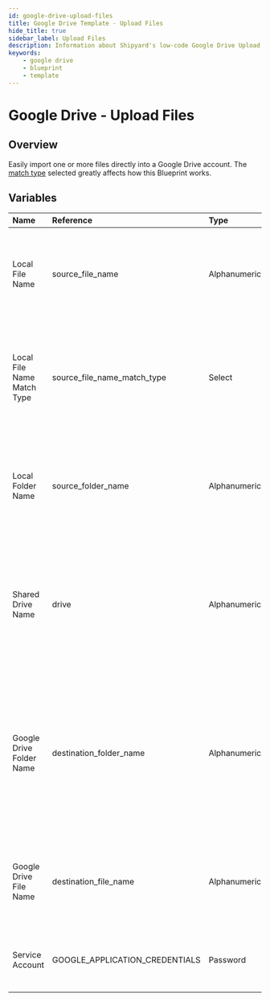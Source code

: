 ```yaml
---
id: google-drive-upload-files
title: Google Drive Template - Upload Files
hide_title: true
sidebar_label: Upload Files
description: Information about Shipyard's low-code Google Drive Upload Files blueprint. Easily import one or more files directly into your Google Drive account.
keywords:
    - google drive
    - blueprint
    - template
---
```


# Google Drive - Upload Files

## Overview

Easily import one or more files directly into a Google Drive account. The [match type](https://www.shipyardapp.com/docs/reference/blueprint-library/match-type/) selected greatly affects how this Blueprint works.




## Variables

| Name | Reference | Type | Required | Default | Options | Description |
|:---|:---|:---|:---|:---|:---|:---|
| Local File Name | source_file_name | Alphanumeric | :white_check_mark: | - | - | Name of the target file on Shipyard. Can be regex if &#34;Match Type&#34; is set accordingly. |
| Local File Name Match Type | source_file_name_match_type | Select | :white_check_mark: | `exact_match` | Exact Match: `exact_match`<br><br><br>Regex Match: `regex_match` | Determines if the text in &#34;Local File Name&#34; will look for one file with exact match, or multiple files using regex. |
| Local Folder Name | source_folder_name | Alphanumeric | :heavy_minus_sign: | - | - | Name of the local folder on Shipyard to upload the target file from. If left blank, will look in the home directory. |
| Shared Drive Name | drive | Alphanumeric | :heavy_minus_sign: | - | - | Name of the Shared Drive the file exists in. This field is case sensitive. Leave blank if the file does not exist in a Shared Drive. |
| Google Drive Folder Name | destination_folder_name | Alphanumeric | :heavy_minus_sign: | - | - | Folder where the file(s) should be uploaded. Leaving blank will place the file in the root directory of Google Drive which will be inaccessible in the UI. |
| Google Drive File Name | destination_file_name | Alphanumeric | :heavy_minus_sign: | - | - | What to name the file(s) being uploaded. If left blank, defaults to the original file name(s). |
| Service Account | GOOGLE_APPLICATION_CREDENTIALS | Password | :white_check_mark: | - | - | JSON from a Google Cloud Service account key. |


